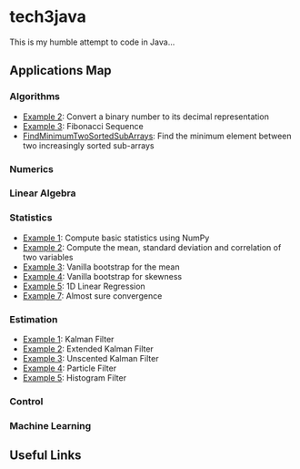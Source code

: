 # tech3java

This is my humble attempt to code in Java...


## Applications Map

### Algorithms


- <a href="#">Example 2</a>: Convert a binary number to its decimal representation
- <a href="#">Example 3</a>: Fibonacci Sequence
- <a href="src/main/java/applications/algorithms/FindMinimumTwoSortedSubArrays.java">FindMinimumTwoSortedSubArrays</a>: Find the minimum element between two increasingly sorted sub-arrays

### Numerics 

### Linear Algebra

### Statistics

- <a href="#">Example 1</a>: Compute basic statistics using NumPy
- <a href="#">Example 2</a>: Compute the mean, standard deviation and correlation of two variables
- <a href="#">Example 3</a>: Vanilla bootstrap for the mean
- <a href="#">Example 4</a>: Vanilla bootstrap for skewness
- <a href="#">Example 5</a>: 1D Linear Regression
- <a href="#">Example 7</a>: Almost sure convergence 


### Estimation

- <a href="#">Example 1</a>: Kalman Filter
- <a href="#">Example 2</a>: Extended Kalman Filter
- <a href="#">Example 3</a>: Unscented Kalman Filter
- <a href="#">Example 4</a>: Particle Filter
- <a href="#">Example 5</a>: Histogram Filter


### Control

### Machine Learning


## Useful Links

 

